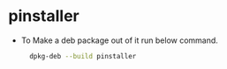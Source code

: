 # pinstaller

- To Make a deb package out of it run below command.
  ```bash
    dpkg-deb --build pinstaller
  ```
